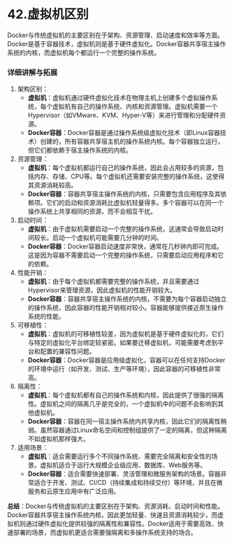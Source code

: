 # 42.虚拟机区别

Docker与传统虚拟机的主要区别在于架构、资源管理、启动速度和效率等方面。Docker是基于容器技术，虚拟机则是基于硬件虚拟化。Docker容器共享宿主操作系统的内核，而虚拟机每个都运行一个完整的操作系统。

### 详细讲解与拓展

1. 架构区别：
   - **虚拟机**：虚拟机通过硬件虚拟化技术在物理主机上创建多个虚拟操作系统，每个虚拟机有自己的操作系统、内核和资源管理。虚拟机需要一个Hypervisor（如VMware、KVM、Hyper-V等）来进行管理和分配硬件资源。
   - **Docker容器**：Docker容器是通过操作系统级虚拟化技术（即Linux容器技术）创建的，所有容器共享宿主机的操作系统内核。每个容器独立运行，但它们都依赖于宿主操作系统的内核。
2. 资源管理：
   - **虚拟机**：每个虚拟机都运行自己的操作系统，因此会占用较多的资源，包括内存、存储、CPU等。每个虚拟机还需要安装完整的操作系统，这使得其资源消耗较高。
   - **Docker容器**：容器共享宿主操作系统的内核，只需要包含应用程序及其依赖项。它们的启动和资源消耗比虚拟机轻量得多。多个容器可以在同一个操作系统上共享相同的资源，而不会相互干扰。
3. 启动时间：
   - **虚拟机**：由于虚拟机需要启动一个完整的操作系统，这通常会导致启动时间较长。启动一个虚拟机可能需要几分钟的时间。
   - **Docker容器**：Docker容器启动速度非常快，通常在几秒钟内即可完成。这是因为容器不需要启动一个完整的操作系统，只需要启动应用程序和它的依赖。
4. 性能开销：
   - **虚拟机**：由于每个虚拟机都需要完整的操作系统，并且需要通过Hypervisor来管理资源，因此虚拟机的性能开销较大。
   - **Docker容器**：容器共享宿主操作系统的内核，不需要为每个容器启动独立的操作系统，因此容器的性能开销相对较小。容器能够提供接近原生操作系统的性能。
5. 可移植性：
   - **虚拟机**：虚拟机的可移植性较差，因为虚拟机是基于硬件虚拟化的，它们与特定的虚拟化平台绑定较紧密。如果要迁移虚拟机，可能需要考虑到平台和配置的兼容性问题。
   - **Docker容器**：Docker容器是应用级虚拟化，容器可以在任何支持Docker的环境中运行（如开发、测试、生产等环境），因此容器的可移植性非常高。
6. 隔离性：
   - **虚拟机**：每个虚拟机都有自己的操作系统和内核，因此提供了很强的隔离性。虚拟机之间的隔离几乎是完全的，一个虚拟机中的问题不会影响到其他虚拟机。
   - **Docker容器**：容器在同一宿主操作系统内共享内核，因此它们的隔离性稍弱。虽然容器通过Linux命名空间和控制组提供了一定的隔离，但这种隔离不如虚拟机那样强大。
7. 适用场景：
   - **虚拟机**：适合需要运行多个不同操作系统、需要完全隔离和安全性的场景。虚拟机适合于运行大规模企业级应用、数据库、Web服务等。
   - **Docker容器**：适合需要快速部署、灵活管理和微服务架构的场景。容器非常适合于开发、测试、CI/CD（持续集成和持续交付）等环境，并且在微服务和云原生应用中有广泛应用。

**总结**：Docker与传统虚拟机的主要区别在于架构、资源消耗、启动时间和性能。Docker容器共享宿主操作系统内核，因此更加轻量、快速且资源消耗较少，而虚拟机则通过硬件虚拟化提供较强的隔离性和兼容性。Docker适用于需要高效、快速部署的场景，而虚拟机更适合需要强隔离和多操作系统支持的场合。